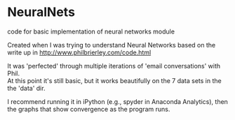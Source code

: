 
NeuralNets
==========

code for basic implementation of neural networks module


Created when I was trying to understand Neural Networks based on the write up in http://www.philbrierley.com/code.html

It was 'perfected' through multiple iterations of 'email conversations' with Phil.  
At this point it's still basic, but it works beautifully on the 7 data sets in the the 'data' dir. 

I recommend running it in iPython (e.g., spyder in Anaconda Analytics), then the graphs that show convergence as the program runs.